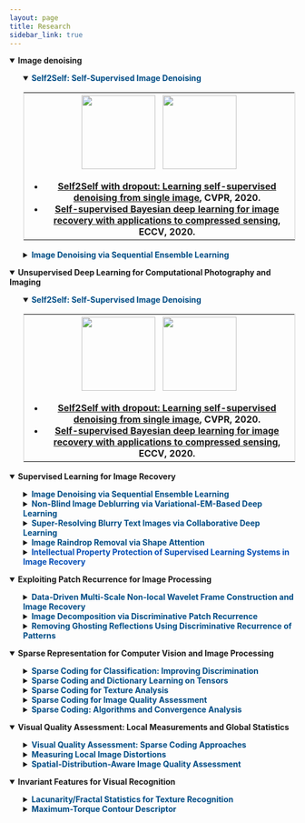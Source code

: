 ```yaml
---
layout: page
title: Research
sidebar_link: true
---
```

<!--
<p class="message">
  Carry on!
</p>
-->
<script src="https://cdn.staticfile.org/jquery/1.12.4/jquery.min.js"></script><!--引入Jquery，用于放大图片-->

<details open="">
<summary><t-half><strong>Image denoising</strong></t-half></summary>
<ul>
<!--1-1-->
<details open="">
<summary><strong><t1><font color="#004D86">Self2Self: Self-Supervised Image Denoising</font></t1></strong></summary>

<table width="100%" border="1" bordercolor="#e5e5e5">
<tbody>
<tr>
 <th>
  <img src="https://csyhquan.github.io/images/teaser_1.gif" alt="" height="130" class="pimg"/>
  <a>&nbsp;</a>
  <img src="https://csyhquan.github.io/images/r_im2.png" alt="" height="130" class="pimg"/>
  <ul>
  <t2>
  	<li type="disc"><strong><a href="https://csyhquan.github.io/manuscript/20-cvpr-Self2Self%20With%20Dropout%20Learning%20Self-Supervised%20Denoising%20From%20Single%20Image.pdf">Self2Self with dropout: Learning self-supervised denoising from single image</a></strong>, CVPR, 2020.</li>
  	<li type="disc"><strong><a href="https://csyhquan.github.io/manuscript/20-eccv-Self-supervised%20Bayesian%20Deep%20Learning%20for%20Image%20Recovery%20with%20Applications%20to%20Compressive%20Sensing.pdf">Self-supervised Bayesian deep learning for image recovery with applications to compressed sensing</a></strong>, ECCV, 2020.</li>
  </t2>
  </ul>
 </th>
</tr>

</tbody>
</table>
</details>

<!--2-1-->
<details>
<summary><strong><t1><font color="#004D86">Image Denoising via Sequential Ensemble Learning</font></t1></strong></summary>

<table width="100%" border="1" bordercolor="#e5e5e5">
<tbody>
<tr>
 <th>
  <img src="https://csyhquan.github.io/images/r_im3.png" alt="" height="130" class="pimg"/>
  <a>&nbsp;</a>
  <img src="https://csyhquan.github.io/images/im_2_1_2.png" alt="" height="130" class="pimg"/>
<ul>
<t2>
<li type="disc"><strong><a href="https://csyhquan.github.io/manuscript/20-tip-Image%20Denoising%20via%20Sequential%20Ensemble%20Learning.pdf">Image denoising via sequential ensemble learning</a></strong>, TIP, 2020.</li>
</t2>
</ul>
 </th>
</tr>
</tbody>
</table>
</details>

</ul>
</details>


<details open="">
<summary><t-half><strong>Unsupervised Deep Learning for Computational Photography and Imaging</strong></t-half></summary>
<ul>
<!--1-1-->
<details open="">
<summary><strong><t1><font color="#004D86">Self2Self: Self-Supervised Image Denoising</font></t1></strong></summary>

<table width="100%" border="1" bordercolor="#e5e5e5">
<tbody>
<tr>
 <th>
  <img src="https://csyhquan.github.io/images/teaser_1.gif" alt="" height="130" class="pimg"/>
  <a>&nbsp;</a>
  <img src="https://csyhquan.github.io/images/r_im2.png" alt="" height="130" class="pimg"/>
  <ul>
  <t2>
  	<li type="disc"><strong><a href="https://csyhquan.github.io/manuscript/20-cvpr-Self2Self%20With%20Dropout%20Learning%20Self-Supervised%20Denoising%20From%20Single%20Image.pdf">Self2Self with dropout: Learning self-supervised denoising from single image</a></strong>, CVPR, 2020.</li>
  	<li type="disc"><strong><a href="https://csyhquan.github.io/manuscript/20-eccv-Self-supervised%20Bayesian%20Deep%20Learning%20for%20Image%20Recovery%20with%20Applications%20to%20Compressive%20Sensing.pdf">Self-supervised Bayesian deep learning for image recovery with applications to compressed sensing</a></strong>, ECCV, 2020.</li>
  </t2>
  </ul>
 </th>
</tr>

</tbody>
</table>
</details>
</ul>
</details>

<!--2-->
<details open="">
<summary><t-half><strong>Supervised Learning for Image Recovery</strong></t-half></summary>
<ul>
<!--2-1-->
<details>
<summary><strong><t1><font color="#004D86">Image Denoising via Sequential Ensemble Learning</font></t1></strong></summary>

<table width="100%" border="1" bordercolor="#e5e5e5">
<tbody>
<tr>
 <th>
  <img src="https://csyhquan.github.io/images/r_im3.png" alt="" height="130" class="pimg"/>
  <a>&nbsp;</a>
  <img src="https://csyhquan.github.io/images/im_2_1_2.png" alt="" height="130" class="pimg"/>
<ul>
<t2>
<li type="disc"><strong><a href="https://csyhquan.github.io/manuscript/20-tip-Image%20Denoising%20via%20Sequential%20Ensemble%20Learning.pdf">Image denoising via sequential ensemble learning</a></strong>, TIP, 2020.</li>
</t2>
</ul>
 </th>
</tr>
</tbody>
</table>
</details>

<!--2-2-->
<details>
<summary><strong><t1><font color="#004D86">Non-Blind Image Deblurring via Variational-EM-Based Deep Learning</font></t1></strong></summary>

<table width="100%" border="1" bordercolor="#e5e5e5">
<tbody>
<tr>
 <th>
  <img src="https://csyhquan.github.io/images/r_im4.png" alt="" height="130" class="pimg"/>
<ul>
<t2>
<li type="disc"><strong><a href="https://csyhquan.github.io/manuscript/20-cvpr-Variational-EM-based%20Deep%20Learning%20for%20Noise-blind%20Image%20Deblurring.pdf">Variational-EM-based deep learning for noise-blind image deblurring</a></strong>, CVPR, 2020.</li>
</t2>
</ul>
 </th>
</tr>
</tbody>
</table>
</details>

<!--2-3-->
<details>
<summary><strong><t1><font color="#004D86">Super-Resolving Blurry Text Images via Collaborative Deep Learning</font></t1></strong></summary>

<table width="100%" border="1" bordercolor="#e5e5e5">
<tbody>
<tr>
 <th>
  <img src="https://csyhquan.github.io/images/r_im5.png" alt="" height="130" class="pimg"/>
  <a>&nbsp;</a>
  <img src="https://csyhquan.github.io/images/r_im6.png" alt="" height="130" class="pimg"/>
<ul>
<t2>
<li type="disc"><strong><a href="https://csyhquan.github.io/manuscript/20-tci-Collaborative%20Deep%20Learning%20for%20Super-Resolving%20Blurry%20Text%20Images.pdf">Collaborative deep learning for super-resolving blurry text images</a></strong>, TCI, 2020.</li>
</t2>
</ul>
 </th>
</tr>
</tbody>
</table>
</details>

<!--2-4-->
<details>
<summary><strong><t1><font color="#004D86">Image Raindrop Removal via Shape Attention</font></t1></strong></summary>

<table width="100%" border="1" bordercolor="#e5e5e5">
<tbody>
<tr>
 <th>
  <img src="https://csyhquan.github.io/images/r_im7.png" alt="" height="130"  class="pimg"/>
  <img src="https://csyhquan.github.io/images/r_im8.png" alt="" height="130"  class="pimg"/>
  <img src="https://csyhquan.github.io/images/im_2_4_3.png" alt="" height="130" class="pimg"/>
<ul>
<t2>
<li type="disc"><strong><a href="https://csyhquan.github.io/manuscript/19-iccv-Deep%20Learning%20for%20Seeing%20Through%20Window%20With%20Raindrops.pdf">Deep learning for seeing through window with raindrops</a></strong>, ICCV, 2019.</li>
</t2>
</ul>
 </th>
</tr>
</tbody>
</table>
</details>


<!--7-1-->
<details>
<summary><strong><t1><font color="#004DB6">Intellectual Property Protection of Supervised Learning Systems in Image Recovery</font> </t1></strong></summary>
<table width="100%" border="1" bordercolor="#e5e5e5">
<tbody>
<tr>
 <th>
  <img src="https://csyhquan.github.io/images/im_6_2_1.png" alt="" height="130" class="pimg"/>
  <a>&nbsp;</a>
  <img src="https://csyhquan.github.io/images/im_6_2_4.png" alt="" height="130" class="pimg"/>
<ul>
<t2>
<li type="disc"><strong><a href="https://csyhquan.github.io/manuscript/20x-tnnls-Watermarking%20Deep%20Neural%20Networks%20in%20Image%20Processing.pdf">Watermarking deep neural networks in image processing</a></strong>, TNNLS, 2020.</li>
</t2>
</ul>
</th>
</tr>
</tbody>
</table>
</details>




</ul>
</details>



<!---------------------------------4-------------------------------------------------->
<!---------------------------------4-------------------------------------------------->
<!---------------------------------4-------------------------------------------------->
<details open="">
<summary><t-half><strong>Exploiting Patch Recurrence for Image Processing</strong></t-half></summary>
<ul>
<!--4-1-->
<details>
<summary><strong><t1><font color="#004D86">Data-Driven Multi-Scale Non-local Wavelet Frame Construction and Image Recovery</font> </t1></strong></summary>
<table width="100%" border="1" bordercolor="#e5e5e5">
<tbody>
<tr>
 <th>
  <img src="https://csyhquan.github.io/images/im_4_1_1.png" alt="" height="130" class="pimg"/>
  <a>&nbsp;</a>
  <img src="https://csyhquan.github.io/images/im_4_1_2.png" alt="" height="130" class="pimg"/>
  <a>&nbsp;</a>
  <img src="https://csyhquan.github.io/images/im_4_1_3.png" alt="" height="130" class="pimg"/>
<ul>
<t2>
<li type="disc"><strong><a href="https://csyhquan.github.io/manuscript/15-josc-Data-driven%20multi-scale%20non-local%20wavelet%20frame%20construction%20and%20image%20recovery.pdf">Data-driven multi-scale non-local wavelet frame construction and image recovery</a></strong>, JoSC, 2015.</li>
</t2>
</ul>
 </th>
</tr>
</tbody>
</table>
</details>
<!--4-2-->
<details>
<summary><strong><t1><font color="#004D86">Image Decomposition via Discriminative Patch Recurrence</font></t1></strong></summary>
<table width="100%" border="1" bordercolor="#e5e5e5">
<tbody>
<tr>
 <th>
  <img src="https://csyhquan.github.io/images/im_4_2_1.png" alt="" height="130" class="pimg"/>
  <a>&nbsp;</a>
  <img src="https://csyhquan.github.io/images/im_4_2_2.png" alt="" height="130" class="pimg"/>
<ul>
<t2>
<li type="disc"><strong><a href="https://csyhquan.github.io/manuscript/21-tip-Structure-Texture%20Image%20Decomposition%20Using%20Discriminative%20Patch%20Recurrence.pdf">Structure-texture image decomposition using discriminative patch recurrence</a></strong>, TIP, 2021.</li>
<li type="disc"><strong><a href="https://csyhquan.github.io/manuscript/20x-siam-Cartoon-Texture%20Image%20Decomposition%20using%20Orientation%20Characteristics%20in%20Patch%20Recurrence.pdf">Cartoon-texture image decomposition using orientation characteristics in  patch recurrence</a></strong>, SIIMS, 2020.</li>
</t2>
</ul>
 </th>
</tr>
</tbody>
</table>
</details>

<!--4-3-->
<details>
<summary><strong><t1><font color="#004D86">Removing Ghosting Reflections Using Discriminative Recurrence of Patterns</font></t1></strong></summary>
<table width="100%" border="1" bordercolor="#e5e5e5">
<tbody>
<tr>
 <th>
  <img src="https://csyhquan.github.io/images/im_4_3_1.png" alt="" height="130" class="pimg"/>
  <a>&nbsp;&nbsp;</a>
  <img src="https://csyhquan.github.io/images/im_4_3_2.png" alt="" height="130" class="pimg"/>
<ul>
<t2>
<li type="disc"><strong><a href="https://csyhquan.github.io/manuscript/20-tci-Removing%20Reflection%20From%20a%20Single%20Image%20With%20Ghosting%20Effect.pdf">Removing reflection from a single image with ghosting effect</a></strong>, TCI, 2020.</li>
</t2>
</ul>
 </th>
</tr>
</tbody>
</table>
</details>
</ul>
</details>

<!---------------------------------3-------------------------------------------------->
<!---------------------------------3-------------------------------------------------->
<!---------------------------------3-------------------------------------------------->
<details open="">
<summary><t-half><strong>Sparse Representation for Computer Vision and Image Processing</strong></t-half></summary>
<ul>
<!--3-1-->
<details>
<summary><strong><t1><font color="#004D86">Sparse Coding for Classification: Improving Discrimination</font></t1></strong></summary>
<table width="100%" border="1" bordercolor="#e5e5e5">
<tbody>
<tr>
 <th>
  <img src="https://csyhquan.github.io/images/im_3_1_1.png" alt="" height="130" class="pimg"/>
  <img src="https://csyhquan.github.io/images/im_3_1_2.png" alt="" height="130" class="pimg"/>
<ul>
<t2>
<li type="disc"><strong><a href="https://csyhquan.github.io/manuscript/19-spl-Supervised%20Sparse%20Coding%20With%20Decision%20Forest.pdf">Supervised sparse coding with decision forest</a></strong>, SPL, 2019.</li>
<li type="disc"><strong><a href="https://csyhquan.github.io/manuscript/16-pr-Supervised%20dictionary%20learning%20with%20multiple%20classifier%20integration.pdf">Supervised dictionary learning with multiple classifier integration</a></strong>, PR, 2016.</li>
<li type="disc"><strong><a href="https://csyhquan.github.io/manuscript/16-cvpr-Equiangular%20Kernel%20Dictionary%20Learning%20with%20Applications%20to%20Dynamic%20Texture%20Analysis.pdf">Equiangular kernel dictionary learning with applications to dynamic texture analysis</a></strong>, CVPR, 2016.</li>
<li type="disc"><strong><a href="https://csyhquan.github.io/manuscript/16-cvpr-Sparse%20Coding%20for%20Classification%20via%20Discrimination%20Ensemble.pdf">Sparse coding for classification via discrimination ensemble</a></strong>, CVPR, 2016</li>
<li type="disc"><strong><a href="https://csyhquan.github.io/manuscript/14-eccv-A%20Convergent%20Incoherent%20Dictionary%20Learning%20Algorithm%20for%20Sparse%20Coding.pdf">A convergent incoherent dictionary learning algorithm for sparse coding</a></strong>, ECCV, 2014.</li>
</t2>
</ul>
 </th>
</tr>
</tbody>
</table>
</details>
<!--3-2-->
<details>
<summary><strong><t1><font color="#004D86">Sparse Coding and Dictionary Learning on Tensors </font></t1></strong></summary>
<table width="100%" border="1" bordercolor="#e5e5e5">
<tbody>
<tr>
 <th>
 <img src="https://csyhquan.github.io/images/im_3_2_1.png" alt="" height="130" class="pimg"/>
<ul>
<t2>
<li type="disc"><strong><a href="https://csyhquan.github.io/manuscript/20x-tmm-Factorized%20Tensor%20Dictionary%20Learning%20for%20Visual%20Tensor%20Data%20Completion.PDF">Factorized tensor dictionary learning for visual tensor data completion</a></strong>, TMM, 2020.</li>
<li type="disc"><strong><a href="https://csyhquan.github.io/manuscript/19-tcyb-Exploiting%20Global%20Low-rank%20Structure%20and%20Local%20Sparsity%20Nature%20for%20Tensor%20Completion.pdf">Exploiting global low-rank structure and local sparsity nature for tensor completion</a></strong>, TCYB, 2019.</li>
<li type="disc"><strong><a href="https://csyhquan.github.io/manuscript/15-iccv-Dynamic%20Texture%20Recognition%20via%20Orthogonal%20Tensor%20Dictionary%20Learning.pdf">Dynamic texture recognition via orthogonal tensor dictionary learning</a></strong>, ICCV, 2015.</li>
</t2>
</ul>
 </th>
</tr>
</tbody>
</table>
</details>
<!--3-3-->
<details>
<summary><strong><t1><font color="#004D86">Sparse Coding for Texture Analysis</font></t1></strong></summary>
<table width="100%" border="1" bordercolor="#e5e5e5">
<tbody>
<tr>
 <th>
  <img src="https://csyhquan.github.io/images/im_3_3_1.png" alt="" height="130" class="pimg"/>
<ul>
<t2>
<li type="disc"><strong><a href="https://csyhquan.github.io/manuscript/20-spl-Weakly-Supervised%20Sparse%20Coding%20with%20Geometric%20Prior%20for%20Interactive%20Texture%20Segmentation.pdf">Weakly-supervised sparse coding with geometric prior for interactive texture segmentation</a></strong>, SPL, 2020.</li>
<li type="disc"><strong><a href="https://csyhquan.github.io/manuscript/16-cvpr-Equiangular%20Kernel%20Dictionary%20Learning%20with%20Applications%20to%20Dynamic%20Texture%20Analysis.pdf">Equiangular kernel dictionary learning with applications to dynamic texture analysis</a></strong>, CVPR, 2016.</li>
<li type="disc"><strong><a href="https://csyhquan.github.io/manuscript/15-iccv-Dynamic%20Texture%20Recognition%20via%20Orthogonal%20Tensor%20Dictionary%20Learning.pdf">Dynamic texture recognition via orthogonal tensor dictionary learning</a></strong>, ICCV, 2015.</li>
</t2>
</ul>
 </th>
</tr>
</tbody>
</table>
</details>
<!--3-4-->
<details>
<summary><strong><t1><font color="#004D86">Sparse Coding for Image Quality Assessment </font></t1></strong></summary>
<table width="100%" border="1" bordercolor="#e5e5e5">
<tbody>
<tr>
 <th>
  <img src="https://csyhquan.github.io/images/im_3_4_1.png" alt="" height="130" class="pimg"/>
  <a>&nbsp;</a>
  <img src="https://csyhquan.github.io/images/im_3_4_2.png" alt="" height="130" class="pimg"/>
<ul>
<t2>
<li type="disc"><strong><a href="https://csyhquan.github.io/manuscript/20x-tmm-Image%20Quality%20Assessment%20Using%20Kernel%20Sparse%20Coding.pdf">Image quality assessment using kernel sparse coding</a></strong>, TMM, 2020.</li>
<li type="disc"><strong><a href="https://csyhquan.github.io/manuscript/20-nca-Full-reference%20image%20quality%20metric%20for%20blurry%20images%20and%20compressed%20images%20using%20hybrid%20dictionary%20learning.pdf">Full-reference image quality metric for blurry images and compressed images using hybrid dictionary learning</a></strong>, NCA, 2020.</li>
</t2>
</ul>
 </th>
</tr>
</tbody>
</table>
</details>
<!--3-5-->
<details>
<summary><strong><t1><font color="#004D86">Sparse Coding: Algorithms and Convergence Analysis</font> </t1></strong></summary>
<table width="100%" border="1" bordercolor="#e5e5e5">
<tbody>
<tr>
 <th>
  <img src="https://csyhquan.github.io/images/im_3_5_1.png" alt="" height="130" class="pimg"/>
  <a>&nbsp;</a>
  <img src="https://csyhquan.github.io/images/im_3_5_2.png" alt="" height="130" class="pimg"/>
<ul>
<t2>
<li type="disc"><strong><a href="https://csyhquan.github.io/manuscript/16-tpami-Dictionary%20learning%20for%20sparse%20coding_Algorithms%20and%20convergence%20analysis.pdf">Dictionary learning for sparse coding：Algorithms and convergence analysis</a></strong>, TPAMI, 2016.</li>
<li type="disc"><strong><a href="https://csyhquan.github.io/manuscript/14-cvpr-l0%20norm%20based%20dictionary%20learning%20by%20proximal%20methods%20with%20global%20convergence.pdf">L0 norm-based dictionary learning by proximal methods with global convergence</a></strong>, CVPR, 2014.</li>
</t2>
</ul>
 </th>
</tr>
</tbody>
</table>
</details>


</ul>
</details>



<!---------------------------------5-------------------------------------------------->
<!---------------------------------5-------------------------------------------------->
<!---------------------------------5-------------------------------------------------->
<details open="">
<summary><t-half><strong>Visual Quality Assessment:  Local Measurements and Global Statistics</strong></t-half></summary>
<ul>
<!--5-1-->
<details>
<summary><strong><t1><font color="#004D86">Visual Quality Assessment: Sparse Coding Approaches</font></t1></strong></summary>
<table width="100%" border="1" bordercolor="#e5e5e5">
<tbody>
<tr>
 <th>
 <img src="https://csyhquan.github.io/images/im_5_1_1.png" alt="" height="130" class="pimg"/>
 <a>&nbsp;</a>
 <img src="https://csyhquan.github.io/images/im_5_1_2.png" alt="" height="130" class="pimg"/>
 <a>&nbsp;</a>
 <img src="https://csyhquan.github.io/images/im_5_1_3.png" alt="" height="130" class="pimg"/>
<ul>
<t2>
<li type="disc"><strong><a href="https://csyhquan.github.io/manuscript/20-nca-Full-reference%20image%20quality%20metric%20for%20blurry%20images%20and%20compressed%20images%20using%20hybrid%20dictionary%20learning.pdf">Full-reference image quality metric for blurry images and compressed images using hybrid dictionary learning</a></strong>, NCA, 2020.</li>
<li type="disc"><strong><a href="https://csyhquan.github.io/manuscript/20x-tmm-Image%20Quality%20Assessment%20Using%20Kernel%20Sparse%20Coding.pdf">Image quality assessment using kernel sparse coding</a></strong>, TMM, 2020.</li>
</t2>
</ul>
 </th>
</tr>
</tbody>
</table>
</details>

<!--5-3-->
<details>
<summary><strong><t1><font color="#004D86">Measuring Local Image Distortions </font></t1></strong></summary>
<table width="100%" border="1" bordercolor="#e5e5e5">
<tbody>
<tr>
 <th>
 <img src="https://csyhquan.github.io/images/im_7_1_3.png" alt="" height="130"  class="pimg"/>
 <a>&nbsp;&nbsp;</a>
 <img src="https://csyhquan.github.io/images/im_7_1_2.png" alt="" height="130" class="pimg" />
<ul>
<t2>
<li type="disc"><strong><a href="https://csyhquan.github.io/manuscript/17-iccv-Estimating%20Defocus%20Blur%20via%20Rank%20of%20Local%20Patches.pdf">Estimating defocus blur via rank of local patches</a></strong>, ICCV, 2017.</li>
</t2>
</ul>
 </th>
</tr>
</tbody>
</table>
</details>

<!--5-2-->
<details>
<summary><strong><t1><font color="#004D86">Spatial-Distribution-Aware Image Quality Assessment </font></t1></strong></summary>
<table width="100%" border="1" bordercolor="#e5e5e5">
<tbody>
<tr>
 <th>
 <img src="https://csyhquan.github.io/images/im_5_2_0.png" alt="" height="130" class="pimg"/> 
<ul>
<t2>
<li type="disc"><strong><a href="https://csyhquan.github.io/manuscript/15-tip-Fractal%20Analysis%20for%20Reduced%20Reference%20Image%20Quality%20Assessment.pdf">Fractal analysis for reduced reference image quality assessment</a></strong>, TIP, 2015.</li>
<li type="disc"><strong><a href="https://csyhquan.github.io/manuscript/15-sp-Directional%20regularity%20for%20visual%20quality%20estimation.pdf">Directional regularity for visual quality estimation</a></strong>, SP, 2015.</li>
<li type="disc"><strong><a href="https://csyhquan.github.io/manuscript/14-spic-Reduced%20Reference%20Image%20Quality%20Assessment%20Using%20Regularity%20of%20Phase%20Congruency.pdf">Reduced reference image quality assessment using regularity of phase congruency</a></strong>, SPIC, 2014.</li>
</t2>
</ul>
 </th>
</tr>
</tbody>
</table>
</details>




</ul>
</details>



<!---------------------------------6-------------------------------------------------->
<!---------------------------------6-------------------------------------------------->
<!---------------------------------6-------------------------------------------------->
<details open="">
<summary><t-half><strong>Invariant Features for Visual Recognition</strong></t-half></summary>
<ul>

<!--6-1-->
<details>
<summary><strong><t1><font color="#004D86">Lacunarity/Fractal Statistics for Texture Recognition</font> </t1></strong></summary>
<table width="100%" border="1" bordercolor="#e5e5e5">
<tbody>
<tr>
 <th>
 <img src="https://csyhquan.github.io/images/laun.png" alt="" height="130" class="pimg"/>
 <a>&nbsp;</a>
 <img src="https://csyhquan.github.io/images/laun1.png" alt="" height="130" class="pimg"/>
 <!--<img src="https://github.com/csyhquan/csyhquan.github.io/raw/master/images/im_6_1_1.png" alt="" height="130" />-->
 <!--<a>&nbsp;</a>-->
  <!--<img src="https://github.com/csyhquan/csyhquan.github.io/raw/master/images/im_6_1_2.png" alt="" height="130" />-->
<ul>
<t2>
<li type="disc"><strong><a href="https://csyhquan.github.io/manuscript/17-cviu-Spatiotemporal%20lacunarity%20spectrum%20for%20dynamic%20texture%20classification.pdf">Spatiotemporal lacunarity spectrum for dynamic texture classification</a></strong>, CVIU, 2017.</li>
<li type="disc"><strong><a href="https://csyhquan.github.io/manuscript/15-icme-CHARACTERIZING%20DYNAMIC%20TEXTURES%20WITH%20SPACE-TIME%20LACUNARITY%20ANALYSIS.pdf">Characterizing dynamic textures with space-time lacunarity analysis</a></strong>, ICME, 2015.</li>
<li type="disc"><strong><a href="https://csyhquan.github.io/manuscript/14-cvpr-Lacunarity%20Analysis%20on%20Image%20Patterns%20for%20Texture%20Classification.pdf">Lacunarity analysis on image patterns for texture classification</a></strong>, CVPR, 2014.</li>

<li type="disc"><strong><a href="https://csyhquan.github.io/manuscript/15-pr-Classifying%20dynamic%20textures%20via%20spatiotemporal%20fractal%20analysis.pdf">Classifying dynamic textures via spatiotemporal fractal analysis</a></strong>, PR, 2015.</li>
<li type="disc"><strong><a href="https://csyhquan.github.io/manuscript/14-ivc-A%20distinct%20and%20compact%20texture%20descriptor.pdf">A distinct and compact texture descriptor</a></strong>, IVC, 2014.</li>
<li type="disc"><strong><a href="https://csyhquan.github.io/manuscript/11-iccv-Dynamic%20Texture%20Classification%20Using%20Dynamic%20Fractal%20Analysis.pdf">Dynamic texture classification using dynamic fractal analysis</a></strong>, ICCV, 2011.</li>
</t2>
</ul>
</th>
</tr>
</tbody>
</table>
</details>

<!--7-2-->
<details>
<summary><strong><t1><font color="#004D86">Maximum-Torque Contour Descriptor </font></t1></strong></summary>
<table width="100%" border="1" bordercolor="#e5e5e5">
<tbody>
<tr>
 <th>
 <img src="https://csyhquan.github.io/images/im_7_2_1.png" alt="" height="130" class="pimg"/>
 <a>&nbsp;&nbsp;</a>
 <img src="https://csyhquan.github.io/images/im_7_2_3.png" alt="" height="130" class="pimg"/>
 <a>&nbsp;&nbsp;</a>
 <img src="https://csyhquan.github.io/images/im_7_2_4.png" alt="" height="130" class="pimg"/>
<ul>
<t2>
<li type="disc"><strong><a href="https://csyhquan.github.io/manuscript/12-cvpr-Contour-Based%20Recognition.pdf">Contour-based recognition</a></strong>, CVPR, 2012.</li>
</t2>
</ul>
</th>
</tr>
</tbody>
</table>
</details>




<!--6-2-->
<!--
<details>
<summary><strong><small><font color="#004D86">Fractal Spetrum Analysis </font></small></strong></summary>
<table>
<tbody>
<tr>
 <th>
 <img src="https://github.com/csyhquan/csyhquan.github.io/raw/master/images/im_6_1_1.png" alt="" height="130" />
 <a>&nbsp;</a>
  <img src="https://github.com/csyhquan/csyhquan.github.io/raw/master/images/im_6_1_2.png" alt="" height="130" />
<ul>
<small>
<li type="disc"><strong><a href="https://github.com/csyhquan/csyhquan.github.io/raw/master/manuscript/15-pr-Classifying%20dynamic%20textures%20via%20spatiotemporal%20fractal%20analysis.pdf">Classifying dynamic textures via spatiotemporal fractal analysis </a></strong>, PR, 2015.</li>
<li type="disc"><strong><a href="https://github.com/csyhquan/csyhquan.github.io/raw/master/manuscript/14-ivc-A%20distinct%20and%20compact%20texture%20descriptor.pdf">A distinct and compact texture descriptor </a></strong>, IVC, 2014.</li>
<li type="disc"><strong><a href="https://github.com/csyhquan/csyhquan.github.io/raw/master/manuscript/11-iccv-Dynamic%20Texture%20Classification%20Using%20Dynamic%20Fractal%20Analysis.pdf">Dynamic texture classification using dynamic fractal analysis </a></strong>, ICCV, 2011.</li>
</small>
</ul>
</th>
</tr>
</tbody>
</table>
</details>-->





</ul>
</details>

<!---------------------------------Jquery代码，用于放大图片-------------------------------------------------->
<!---------------------------------Jquery代码，用于放大图片-------------------------------------------------->
<!---------------------------------Jquery代码，用于放大图片-------------------------------------------------->
<!-- 图片放大后的遮罩层 -->
<div id="outerdiv" style="position:fixed;top:0;left:0;background:rgba(0,0,0,0.7);z-index:2000;width:100%;height:100%;display:none;">
	<!-- 放大后的图片 -->
	<div id="innerdiv" style="position:absolute;z-index: 2000">
		<img id="bigimg" style="border:0px solid #fff;" src="" />
	</div>
</div>
<script>
    // 图片点击事件
	$('.pimg').click(function () {
		enlarge(this);
	})

	// 图片放大函数
	function enlarge(obj) {

		var _this = $(obj);
		imgShow("#outerdiv", "#innerdiv", "#bigimg", _this);


		function imgShow(outerdiv, innerdiv, bigimg, _this) {
			var src = _this.attr("src"); //获取当前点击的pimg元素中的src属性  
			$(bigimg).attr("src", src); //设置#bigimg元素的src属性  

			/*获取当前点击图片的真实大小，并显示弹出层及大图*/
			$("<img/>").attr("src", src).load(function () {
				var windowW = $(window).width(); //获取当前窗口宽度  
				var windowH = $(window).height(); //获取当前窗口高度  
				var realWidth = this.width; //获取图片真实宽度  
				var realHeight = this.height; //获取图片真实高度  
				var imgWidth, imgHeight;
				var scale = 0.8; //缩放尺寸，当图片真实宽度和高度大于窗口宽度和高度时进行缩放  

				if (realHeight > windowH * scale) { //判断图片高度  
					imgHeight = windowH * scale; //如大于窗口高度，图片高度进行缩放  
					imgWidth = imgHeight / realHeight * realWidth; //等比例缩放宽度  
					if (imgWidth > windowW * scale) { //如宽度扔大于窗口宽度  
						imgWidth = windowW * scale; //再对宽度进行缩放  
					}
				} else if (realWidth > windowW * scale) { //如图片高度合适，判断图片宽度  
					imgWidth = windowW * scale; //如大于窗口宽度，图片宽度进行缩放  
					imgHeight = imgWidth / realWidth * realHeight; //等比例缩放高度  
				} else { //如果图片真实高度和宽度都符合要求，高宽不变  
					imgWidth = realWidth;
					imgHeight = realHeight;
				}
				$(bigimg).css("width", imgWidth); //以最终的宽度对图片缩放  

				var w = (windowW - imgWidth) / 2; //计算图片与窗口左边距  
				var h = (windowH - imgHeight) / 2; //计算图片与窗口上边距  
				$(innerdiv).css({
					"top": h,
					"left": w
				}); //设置#innerdiv的top和left属性  
				$(outerdiv).fadeIn("fast"); //淡入显示#outerdiv及.pimg  
			});

			$(outerdiv).click(function () { //再次点击淡出消失弹出层  
				$(this).fadeOut("fast");
			});
		}
	}
</script>


	

















